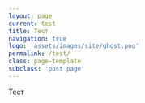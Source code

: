 ```yaml
---
layout: page
current: test
title: Тест
navigation: true
logo: 'assets/images/site/ghost.png'
permalink: /test/
class: page-template
subclass: 'post page'
---
```


Тест